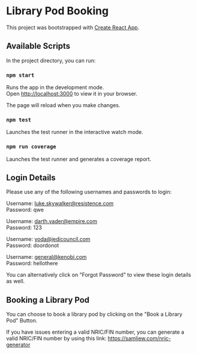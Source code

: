 # Library Pod Booking

This project was bootstrapped with [Create React App](https://github.com/facebook/create-react-app).

## Available Scripts

In the project directory, you can run:

### `npm start`

Runs the app in the development mode.\
Open [http://localhost:3000](http://localhost:3000) to view it in your browser.

The page will reload when you make changes.


### `npm test`

Launches the test runner in the interactive watch mode.


### `npm run coverage`

Launches the test runner and generates a coverage report.


## Login Details
Please use any of the following usernames and passwords to login:

Username: luke.skywalker@resistence.com\
Password: qwe

Username: darth.vader@empire.com\
Password: 123

Username: yoda@jedicouncil.com\
Password: doordonot

Username: general@kenobi.com\
Password: hellothere

You can alternatively click on "Forgot Password" to view these login details as well.


## Booking a Library Pod

You can choose to book a library pod by clicking on the "Book a Library Pod" Button.

If you have issues entering a valid NRIC/FIN number, you can generate a valid NRIC/FIN number by using this link: https://samliew.com/nric-generator

